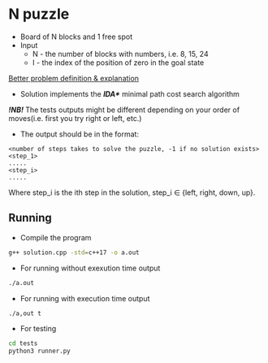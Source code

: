# N puzzle

- Board of N blocks and 1 free spot
- Input
  - N - the number of blocks with numbers, i.e. 8, 15, 24
  - I - the index of the position of zero in the goal state

[Better problem definition & explanation](https://www.cs.princeton.edu/courses/archive/spring18/cos226/assignments/8puzzle/index.html)

- Solution implements the **_IDA\*_** minimal path cost search algorithm

**_!NB!_** The tests outputs might be different depending on your order of moves(i.e. first you try right or left, etc.)

- The output should be in the format\:

```
<number of steps takes to solve the puzzle, -1 if no solution exists>
<step_1>
.....
<step_i>
.....
```

Where step_i is the ith step in the solution, step_i $\in$ {left, right, down, up}.

## Running

- Compile the program

```sh
g++ solution.cpp -std=c++17 -o a.out
```

- For running without exexution time output

```sh
./a.out

```

- For running with execution time output

```sh
./a,out t

```

- For testing

```sh
cd tests
python3 runner.py

```
